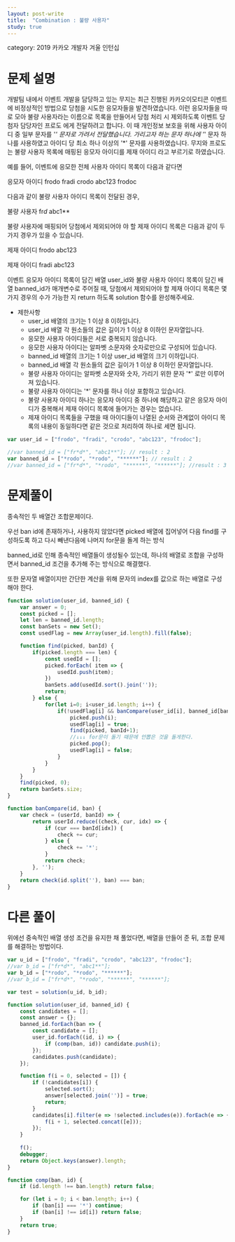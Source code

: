 ```yaml
---
layout: post-write
title:  "Combination : 불량 사용자"
study: true
---
```

category: 2019 카카오 개발자 겨울 인턴십


# 문제 설명

개발팀 내에서 이벤트 개발을 담당하고 있는 무지는 최근 진행된 카카오이모티콘 이벤트에 비정상적인 방법으로 당첨을 시도한 응모자들을 발견하였습니다. 이런 응모자들을 따로 모아 불량 사용자라는 이름으로 목록을 만들어서 당첨 처리 시 제외하도록 이벤트 당첨자 담당자인 프로도 에게 전달하려고 합니다. 이 때 개인정보 보호을 위해 사용자 아이디 중 일부 문자를 '*' 문자로 가려서 전달했습니다. 가리고자 하는 문자 하나에 '*' 문자 하나를 사용하였고 아이디 당 최소 하나 이상의 '*' 문자를 사용하였습니다.
무지와 프로도는 불량 사용자 목록에 매핑된 응모자 아이디를 제재 아이디 라고 부르기로 하였습니다.

예를 들어, 이벤트에 응모한 전체 사용자 아이디 목록이 다음과 같다면

응모자 아이디
frodo
fradi
crodo
abc123
frodoc

다음과 같이 불량 사용자 아이디 목록이 전달된 경우,

불량 사용자
fr*d*
abc1**

불량 사용자에 매핑되어 당첨에서 제외되어야 야 할 제재 아이디 목록은 다음과 같이 두 가지 경우가 있을 수 있습니다.

제재 아이디
frodo
abc123

제재 아이디
fradi
abc123

이벤트 응모자 아이디 목록이 담긴 배열 user_id와 불량 사용자 아이디 목록이 담긴 배열 banned_id가 매개변수로 주어질 때, 당첨에서 제외되어야 할 제재 아이디 목록은 몇가지 경우의 수가 가능한 지 return 하도록 solution 함수를 완성해주세요.

- 제한사항
  - user_id 배열의 크기는 1 이상 8 이하입니다.
  - user_id 배열 각 원소들의 값은 길이가 1 이상 8 이하인 문자열입니다.
  - 응모한 사용자 아이디들은 서로 중복되지 않습니다.
  - 응모한 사용자 아이디는 알파벳 소문자와 숫자로만으로 구성되어 있습니다.
  - banned_id 배열의 크기는 1 이상 user_id 배열의 크기 이하입니다.
  - banned_id 배열 각 원소들의 값은 길이가 1 이상 8 이하인 문자열입니다.
  - 불량 사용자 아이디는 알파벳 소문자와 숫자, 가리기 위한 문자 '*' 로만 이루어져 있습니다.
  - 불량 사용자 아이디는 '*' 문자를 하나 이상 포함하고 있습니다.
  - 불량 사용자 아이디 하나는 응모자 아이디 중 하나에 해당하고 같은 응모자 아이디가 중복해서 제재 아이디 목록에 들어가는 경우는 없습니다.
  - 제재 아이디 목록들을 구했을 때 아이디들이 나열된 순서와 관계없이 아이디 목록의 내용이 동일하다면 같은 것으로 처리하여 하나로 세면 됩니다.

```javascript
var user_id = ["frodo", "fradi", "crodo", "abc123", "frodoc"];

//var banned_id = ["fr*d*", "abc1**"]; // result : 2
var banned_id = ["*rodo", "*rodo", "******"]; // result : 2
//var banned_id = ["fr*d*", "*rodo", "******", "******"]; //result : 3

```


# 문제풀이
  종속적인 두 배열간 조합문제이다.

  우선 ban id에 존재하거나, 사용하지 않았다면 picked 배열에 집어넣어 다음 find를 구성하도록 하고
  다시 빼낸다음에 나머지 for문을 돌게 하는 방식

  banned_id로 인해 종속적인 배열들이 생성될수 있는데, 
  하나의 배열로 조합을 구성하면서 banned_id 조건을 추가해 주는 방식으로 해결했다.

  또한 문자열 배열이지만 간단한 계산을 위해 문자의 index를 값으로 하는 배열로 구성해야 한다.


```javascript
function solution(user_id, banned_id) {
    var answer = 0;
    const picked = [];
    let len = banned_id.length;
    const banSets = new Set();
    const usedFlag = new Array(user_id.length).fill(false);

    function find(picked, banId) {
        if(picked.length === len) {
            const usedId = [];
            picked.forEach( item => {
                usedId.push(item);
            })
            banSets.add(usedId.sort().join(''));
            return;
        } else {
            for(let i=0; i<user_id.length; i++) {
                if(!usedFlag[i] && banCompare(user_id[i], banned_id[banId])) {
                    picked.push(i);
                    usedFlag[i] = true;
                    find(picked, banId+1);
                    //↓↓↓ for문이 돌기 때문에 안뽑은 것을 돌게한다. 
                    picked.pop();
                    usedFlag[i] = false;
                }
            }
        }
    }
    find(picked, 0);
    return banSets.size;
}

function banCompare(id, ban) {
    var check = (userId, banId) => {
        return userId.reduce((check, cur, idx) => {
            if (cur === banId[idx]) {
                check += cur;
            } else {
                check += '*';
            }
            return check;
        }, '');
    }
    return check(id.split(''), ban) === ban;
}

```
# 다른 풀이
  위에선 중속적인 배열 생성 조건을 유지한 채 풀었다면, 
  배열을 만들어 준 뒤, 조합 문제를 해결하는 방법이다. 

```javascript
var u_id = ["frodo", "fradi", "crodo", "abc123", "frodoc"];
//var b_id = ["fr*d*", "abc1**"];
var b_id = ["*rodo", "*rodo", "******"];
//var b_id = ["fr*d*", "*rodo", "******", "******"];

var test = solution(u_id, b_id);

function solution(user_id, banned_id) {
    const candidates = [];
    const answer = {};
    banned_id.forEach(ban => {
        const candidate = [];
        user_id.forEach((id, i) => {
            if (comp(ban, id)) candidate.push(i);
        });
        candidates.push(candidate);
    });

    function f(i = 0, selected = []) {
        if (!candidates[i]) {
            selected.sort();
            answer[selected.join('')] = true;
            return;
        }
        candidates[i].filter(e => !selected.includes(e)).forEach(e => {
            f(i + 1, selected.concat([e]));
        });
    }
    
    f();
    debugger;
    return Object.keys(answer).length;
}

function comp(ban, id) {
    if (id.length !== ban.length) return false;

    for (let i = 0; i < ban.length; i++) {
        if (ban[i] === '*') continue;
        if (ban[i] !== id[i]) return false;
    }
    return true;
}
```